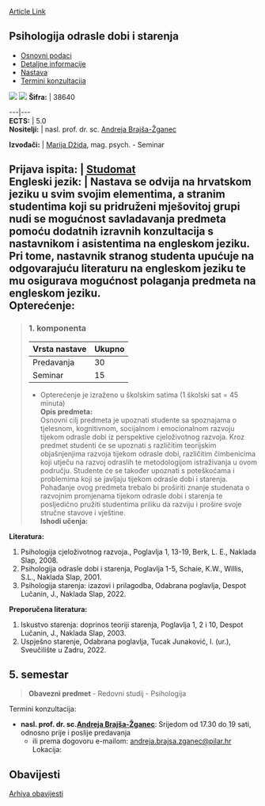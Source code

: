 [Article Link](https://www.fhs.hr/predmet/pods)

## Psihologija odrasle dobi i starenja
  * [Osnovni podaci](https://www.fhs.hr/predmet/pods#v1id-523806_52476_1_0 "Osnovni podaci")
  * [Detaljne informacije](https://www.fhs.hr/predmet/pods#v1id-523806_52476_1_1 "Detaljne informacije")
  * [Nastava](https://www.fhs.hr/predmet/pods#v1id-523806_52476_1_2 "Nastava")
  * [Termini konzultacija](https://www.fhs.hr/predmet/pods#v1id-523806_52476_1_3 "Termini konzultacija")


[![](https://www.fhs.hr/img/flags/gif/hr.gif)](https://www.fhs.hr/predmet/pods) [![](https://www.fhs.hr/img/flags/gif/gb.gif)](https://www.fhs.hr/en/course/poaaa)
**Šifra:** |  38640  
  
---|---  
**ECTS:** |  5.0   
**Nositelji:** |  nasl. prof. dr. sc. [Andreja Brajša-Žganec](https://www.fhs.hr/djelatnik/andreja.brajsa-zganec)   
  
**Izvođači:** |  [Marija Džida](https://www.fhs.hr/djelatnik/marija.dzida), mag. psych. - Seminar  
  
**Prijava ispita:** |  [Studomat](http://www.isvu.hr/studomat)  
**Engleski jezik:** |  Nastava se odvija na hrvatskom jeziku u svim svojim elementima, a stranim studentima koji su pridruženi mješovitoj grupi nudi se mogućnost savladavanja predmeta pomoću dodatnih izravnih konzultacija s nastavnikom i asistentima na engleskom jeziku. Pri tome, nastavnik stranog studenta upućuje na odgovarajuću literaturu na engleskom jeziku te mu osigurava mogućnost polaganja predmeta na engleskom jeziku.   
**Opterećenje:**  
---  
> ### 1. komponenta
> | Vrsta nastave | Ukupno  
> ---|---  
> Predavanja | 30  
> Seminar | 15  
> * Opterećenje je izraženo u školskim satima (1 školski sat = 45 minuta)   
**Opis predmeta:**  
> Osnovni cilj predmeta je upoznati studente sa spoznajama o tjelesnom, kognitivnom, socijalnom i emocionalnom razvoju tijekom odrasle dobi iz perspektive cjeloživotnog razvoja. Kroz predmet studenti će se upoznati s različitim teorijskim objašnjenjima razvoja tijekom odrasle dobi, različitim čimbenicima koji utječu na razvoj odraslih te metodologijom istraživanja u ovom području. Studente će se također upoznati s poteškoćama i problemima koji se javljaju tijekom odrasle dobi i starenja. Pohađanje ovog predmeta trebalo bi proširiti znanje studenata o razvojnim promjenama tijekom odrasle dobi i starenja te posljedično pružiti studentima priliku da razviju i prošire svoje stručne stavove i vještine.  
**Ishodi učenja:**  

  
**Literatura:**  
  1. Psihologija cjeloživotnog razvoja., Poglavlja 1, 13-19, Berk, L. E., Naklada Slap, 2008. 
  2. Psihologija odrasle dobi i starenja, Poglavlja 1-5, Schaie, K.W., Willis, S.L., Naklada Slap, 2001. 
  3. Psihologija starenja: izazovi i prilagodba, Odabrana poglavlja, Despot Lučanin, J., Naklada Slap, 2022. 

  
**Preporučena literatura:**  
  1. Iskustvo starenja: doprinos teoriji starenja, Poglavlja 1, 2 i 10, Despot Lučanin, J., Naklada Slap, 2003.
  2. Uspješno starenje, Odabrana poglavlja, Tucak Junaković, I. (ur.), Sveučilište u Zadru, 2022.

  
**5. semestar**  
---  
> **Obavezni predmet** - Redovni studij - Psihologija  
>   
Termini konzultacija: 
  * **nasl. prof. dr. sc.[Andreja Brajša-Žganec](https://www.fhs.hr/djelatnik/andreja.brajsa-zganec)**: 
Srijedom od 17.30 do 19 sati, odnosno prije i poslije predavanja
    * ili prema dogovoru e-mailom: andreja.brajsa.zganec@pilar.hr
Lokacija: 


## Obavijesti
[Arhiva obavijesti](https://www.fhs.hr/predmet/pods?@=20pjs#news_79001 "Arhiva obavijesti")
